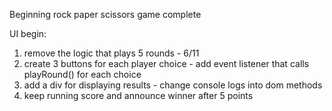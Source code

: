 Beginning rock paper scissors game complete

UI begin:
1. remove the logic that plays 5 rounds - 6/11
2. create 3 buttons for each player choice - add event listener that calls playRound() for each choice
3. add a div for displaying results - change console logs into dom methods
4. keep running score and announce winner after 5 points
